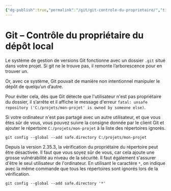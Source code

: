 ```yaml
---
{"dg-publish":true,"permalink":"/git/git-controle-du-proprietaire/","title":"Git – Contrôle du propriétaire du dépôt local"}
---
```


# Git – Contrôle du propriétaire du dépôt local

Le système de gestion de versions Git fonctionne avec un dossier `.git` situé dans votre projet. Si git ne le trouve pas, il remonte l’arborescence pour en trouver un.

Or, avec ce système, Git pouvait de manière non intentionnel manipuler le dépôt de quelqu’un d’autre.

Pour éviter cela, dès que Git détecte que l'utilisateur n'est pas propriétaire du dossier, il s’arrête et il affiche le message d'erreur `fatal: unsafe repository ('C:/projets/mon-projet' is owned by someone else)`.

Si votre ordinateur n'est pas partagé avec un autre utilisateur, et que vous êtes sûr de vous, vous pouvez suivre la consigne donnée par le client Git et ajouter le répertoire `C:/projets/mon-projet` à la liste des répertoires ignorés.

```
git config --global --add safe.directory C:/projets/mon-projet
```

Depuis la version 2.35.3, la vérification du propriétaire du répertoire peut être désactivée. Il faut que vous soyez sûr de vous, car cela ajoute une grosse vulnérabilité au niveau de la sécurité. Il faut également s'assurer d'être le seul utilisateur de l'ordinateur. En utilisant le caractère `*`, on indique avec la même commande que tous les répertoires sont ignorés lors de la vérification.

```
git config --global --add safe.directory '*'
```




